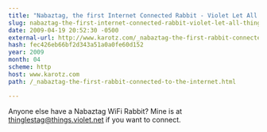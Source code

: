 ```yaml
---
title: "Nabaztag, the first Internet Connected Rabbit - Violet Let All Things Be Connected"
slug: nabaztag-the-first-internet-connected-rabbit-violet-let-all-things-be
date: 2009-04-19 20:52:30 -0500
external-url: http://www.karotz.com/_nabaztag-the-first-rabbit-connected-to-the-internet.html
hash: fec426eb66bf2d343a51a0a0fe60d152
year: 2009
month: 04
scheme: http
host: www.karotz.com
path: /_nabaztag-the-first-rabbit-connected-to-the-internet.html

---
```


Anyone else have a Nabaztag WiFi Rabbit? Mine is at thinglestag@things.violet.net if you want to connect.

